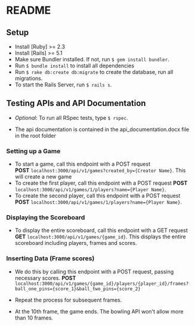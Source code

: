 # README

## Setup
* Install [Ruby] >= 2.3
* Install [Rails] >= 5.1
* Make sure Bundler installed. If not, run ```$ gem install bundler```.
* Run ```$ bundle install``` to install all dependencies
* Run ```$ rake db:create db:migrate``` to create the database, run all migrations.
* To start the Rails Server, run ```$ rails s```.

## Testing APIs and API Documentation
* _Optional_: To run all RSpec tests, type ```$ rspec```. 

* The api documentation is contained in the api_documentation.docx file in the root folder

### Setting up a Game
* To start a game, call this endpoint with a POST request <br/> **POST** ```localhost:3000/api/v1/games?created_by={Creator Name}```. This will create a new game  <br/>
* To create the first player, call this endpoint with a POST request **POST** ```localhost:3000/api/v1/games/1/players?name={Player Name}```. <br/>
* To create the second player, call this endpoint with a POST request **POST** ```localhost:3000/api/v1/games/1/players?name={Player Name}```. 

### Displaying the Scoreboard
* To display the entire scoreboard, call this endpoint with a GET request **GET** ```localhost:3000/api/v1/games/{game_id}```. This displays the entire scoreboard including players, frames and scores.

### Inserting Data (Frame scores)
* We do this by calling this endpoint with a POST request, passing necessary scores. **POST** ```localhost:3000/api/v1/games/{game_id}/players/{player_id}/frames?ball_one_pins={score_1}&ball_two_pins={score_2}```

* Repeat the process for subsequent frames.
* At the 10th frame, the game ends. The bowling API won't allow more than 10 frames.
